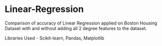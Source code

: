 # Linear-Regression
Comparison of accuracy of Linear Regression applied on Boston Housing Dataset with and without adding all 2 degree features to the dataset.

Libraries Used - Scikit-learn, Pandas, Matplotlib
